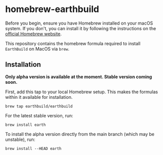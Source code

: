 # homebrew-earthbuild

Before you begin, ensure you have Homebrew installed on your macOS system. If you don't, you can install it by following the instructions on the [official Homebrew website](https://brew.sh/).

This repository contains the homebrew formula required to install `EarthBuild` on MacOS via `brew`.

## Installation

**Only alpha version is available at the moment. Stable version coming soon.**

First, add this tap to your local Homebrew setup. This makes the formulas within it available for installation.

```shell
brew tap earthbuild/earthbuild
```

For the latest stable version, run:

```shell
brew install earth
```

To install the alpha version directly from the main branch (which may be unstable), run:

```shell
brew install --HEAD earth
```
